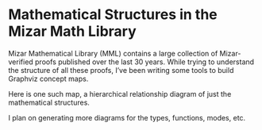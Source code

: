 # Mathematical Structures in the Mizar Math Library

Mizar Mathematical Library (MML) contains a large collection of Mizar-verified
proofs published over the last 30 years. While trying to understand the
structure of all these proofs, I’ve been writing some tools to build Graphviz
concept maps.

Here is one such map, a hierarchical relationship diagram of just the
mathematical structures.

I plan on generating more diagrams for the types, functions, modes, etc.

